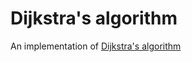 # Dijkstra's algorithm

An implementation of [Dijkstra's algorithm](https://en.wikipedia.org/wiki/Dijkstra%27s_algorithm)

